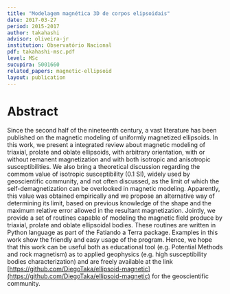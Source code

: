```yaml
---
title: "Modelagem magnética 3D de corpos elipsoidais"
date: 2017-03-27
period: 2015-2017
author: takahashi
advisor: oliveira-jr
institution: Observatório Nacional
pdf: takahashi-msc.pdf
level: MSc
sucupira: 5001660
related_papers: magnetic-ellipsoid
layout: publication
---
```


# Abstract

Since the second half of the nineteenth century, a vast literature has been
published on the magnetic modeling of uniformly magnetized ellipsoids.  In this
work, we present a integrated review about magnetic modeling of triaxial,
prolate and oblate ellipsoids, with arbitrary orientation, with or without
remanent magnetization and with both isotropic and anisotropic
susceptibilities. We also bring a theoretical discussion regarding the commom
value of isotropic susceptibility (0.1 SI), widely used by geoscientific
community, and not often discussed, as the limit of which the
self-demagnetization can be overlooked in magnetic modeling. Apparently, this
value was obtained empirically and we propose an alternative way of determining
its limit, based on previous knowledge of the shape and the maximum relative
error allowed in the resultant magnetization. Jointly, we provide a set of
routines capable of modeling the magnetic field produce by triaxial, prolate
and oblate ellipsoidal bodies. These routines are written in Python language as
part of the Fatiando a Terra package.  Examples in this work show the friendly
and easy usage of the program.  Hence, we hope that this work can be useful
both as educational tool (e.g.  Potential Methods and rock magnetism) as to
applied geophysics (e.g.  high susceptibility bodies characterization) and are
freely available at the link
[https://github.com/DiegoTaka/ellipsoid-magnetic](https://github.com/DiegoTaka/ellipsoid-magnetic)
for the geoscientific community.
